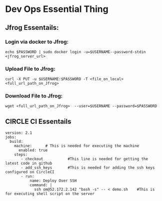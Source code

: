 # Dev Ops Essential Thing


## Jfrog Essentails:

### Login via docker to Jfrog:

`echo $PASSWORD | sudo docker login -u=$USERNAME--password-stdin <jfrog_server_url>`

### Upload File to Jfrog:

`curl -X PUT -u $USERNAME:$PASSWORD -T <file_on_local> <full_url_path_on_Jfrog>`

### Download File to Jfrog:

`wget <full_url_path_on_Jfrog>  --user=$USERNAME --password=$PASSWORD`


## CIRCLE CI Essentails

    version: 2.1
    jobs:
      build:
        machine:      # This is needed for executing the machine 
          enabled: true
        steps:
           - checkout           #This line is needed for getting the latest code in github 
           - add_ssh_keys       #This is needed for adding the ssh keys configured on CircleCI
           - run:
               name: Deploy Over SSH
               command: |
                 ssh om@52.172.2.142 "bash -s" -- < demo.sh    #This is for executing shell script on the server
